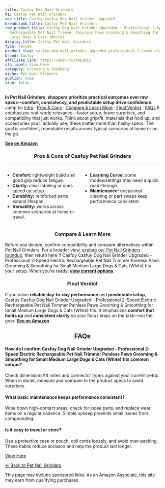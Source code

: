 ```yaml
---
title: Casfuy Pet Nail Grinders
h1: Casfuy Pet Nail Grinders
seo_title: Casfuy Casfuy Dog Nail Grinder Upgraded
breadcrumb_title: Casfuy Pet Nail Grinders
raw_product_title: Casfuy Dog Nail Grinder Upgraded - Professional 2-Speed Electric
  Rechargeable Pet Nail Trimmer Painless Paws Grooming & Smoothing for Small Medium
  Large Dogs & Cats (White)
display_title: Casfuy Pet Nail Grinders
type: review
product_slug: casfuy-dog-nail-grinder-upgraded-professional-2-speed-electric-recharge-ee80d5d9
brand: Casfuy
affiliate_link: https://amzn.to/4nEIKiy
cta_label: View Here
category: Grooming & Shedding
niche: Pet Nail Grinders
publish: true
stub: false
---
```


<div id="intro" class="full-width"><p><strong>In Pet Nail Grinders, shoppers prioritize practical outcomes over raw specs&mdash;comfort, consistency, and predictable setup drive confidence.</strong> Jump to: <a href="#intro">Intro</a> · <a href="#pros-cons">Pros &amp; Cons</a> · <a href="#compare-more">Compare &amp; Learn More</a> · <a href="#verdict">Final Verdict</a> · <a href="#faqs">FAQs</a> It emphasizes real-world relevance&mdash;faster setup, fewer surprises, and compatibility that just works. Think about grip/fit, materials that hold up, and accessories you’ll actually use; these matter more than flashy specs. The goal is confident, repeatable results across typical scenarios at home or on the go.</p><p><a href="https://amzn.to/4nEIKiy" rel="nofollow sponsored noopener" target="_blank"><strong>See on Amazon</strong></a></p></div>
<h3 id="pros-cons" style="text-align:center;">Pros &amp; Cons of Casfuy Pet Nail Grinders</h3>
<div class="pc-grid" style="display:grid;grid-template-columns:1fr 1fr;gap:16px;border-top:1px solid #e5e7eb;padding-top:12px;">
  <ul>
    <li><strong>Comfort:</strong> lightweight build and good grip reduce fatigue.</li>
    <li><strong>Clarity:</strong> clear labeling or cues speed up setup.</li>
    <li><strong>Durability:</strong> reinforced parts extend lifespan.</li>
    <li><strong>Versatility:</strong> works across common scenarios at home or travel.</li>
  </ul>
  <ul style="border-left:1px solid #e5e7eb;padding-left:16px;">
    <li><strong>Learning Curve:</strong> some modes/settings may need a quick read-through.</li>
    <li><strong>Maintenance:</strong> occasional cleaning or part swaps keep performance consistent.</li>
  </ul>
</div>


<h3 id="compare-more" style="text-align:center;">Compare &amp; Learn More</h3>
<p>Before you decide, confirm compatibility and compare alternatives within Pet Nail Grinders. For a broader view, <a href="#">explore our Pet Nail Grinders roundup</a>, then return here if Casfuy Casfuy Dog Nail Grinder Upgraded - Professional 2-Speed Electric Rechargeable Pet Nail Trimmer Painless Paws Grooming & Smoothing for Small Medium Large Dogs & Cats (White) fits your setup. When you’re ready, <a href="https://amzn.to/4nEIKiy" rel="nofollow sponsored noopener" target="_blank"><strong>view current options</strong></a>.</p>

<h3 id="verdict" style="text-align:center;">Final Verdict</h3>
<p>If you value <strong>reliable day-to-day performance</strong> and <strong>predictable setup</strong>, Casfuy Casfuy Dog Nail Grinder Upgraded - Professional 2-Speed Electric Rechargeable Pet Nail Trimmer Painless Paws Grooming & Smoothing for Small Medium Large Dogs & Cats (White) fits. It emphasizes <strong>comfort that holds up</strong> and <strong>consistent clarity</strong> so your focus stays on the task&mdash;not the gear. <a href="https://amzn.to/4nEIKiy" rel="nofollow sponsored noopener" target="_blank"><strong>See on Amazon</strong></a></p>

<h2 id="faqs" style="text-align:center;">FAQs</h2>
<h4><strong>How do I confirm Casfuy Dog Nail Grinder Upgraded - Professional 2-Speed Electric Rechargeable Pet Nail Trimmer Painless Paws Grooming & Smoothing for Small Medium Large Dogs & Cats (White) fits common setups?</strong></h4>
<p>Check dimensions/fit notes and connector types against your current setup. When in doubt, measure and compare to the product specs to avoid surprises.</p>
<h4><strong>What basic maintenance keeps performance consistent?</strong></h4>
<p>Wipe down high-contact areas, check for loose parts, and replace wear items on a regular cadence. Simple upkeep prevents small issues from compounding.</p>
<h4><strong>Is it easy to travel or store?</strong></h4>
<p>Use a protective case or pouch, coil cords loosely, and avoid over-packing. These habits reduce abrasion and help the product last longer.</p>

<p><a class="btn" href="https://amzn.to/4nEIKiy" target="_blank" rel="nofollow sponsored noopener">View Here</a></p>
<p><a href="/roundups/grooming-shedding/pet-nail-grinders/">← Back to Pet Nail Grinders</a></p>
<aside class="disclosure">This page may include sponsored links. As an Amazon Associate, this site may earn from qualifying purchases.</aside>
